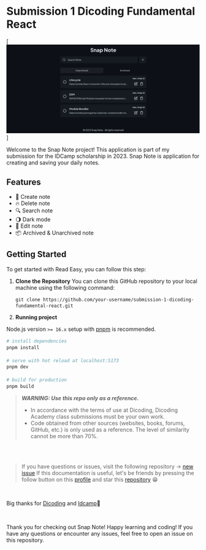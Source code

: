 # Submission 1 Dicoding Fundamental React

[![Snap Note Preview](public/snap-note.png)]

Welcome to the Snap Note project! This application is part of my submission for the IDCamp scholarship in 2023. Snap Note is application for creating and saving your daily notes.

## Features

- 📘️ Create note
- 🔥️ Delete note
- 🔍️ Search note
- 🌖️ Dark mode
- 📝️ Edit note
- 📦 Archived & Unarchived note

## Getting Started

To get started with Read Easy, you can follow this step:

1. **Clone the Repository** You can clone this GitHub repository to your local machine using the following command:

   ```shell
   git clone https://github.com/your-username/submission-1-dicoding-fundamental-react.git
   ```

2. **Running project**

Node.js version `>= 16.x` setup with [pnpm](https://pnpm.io/) is recommended.

```bash
# install dependencies
pnpm install

# serve with hot reload at localhost:5173
pnpm dev

# build for production
pnpm build
```

> **_WARNING: Use this repo only as a reference._**
>
> - In accordance with the terms of use at Dicoding, Dicoding Academy class submissions must be your own work.
> - Code obtained from other sources (websites, books, forums, GitHub, etc.) is only used as a reference. The level of similarity cannot be more than 70%.

<br clear="both">
<br clear="both">

> If you have questions or issues, visit the following repository -> [new issue](https://github.com/rolandowebdev/submission-1-dicoding-fundamental-react/issues/new)
> If this documentation is useful, let's be friends by pressing the follow button on this [profile](https://github.com/rolandowebdev) and star this [repository](https://github.com/rolandowebdev/submission-1-dicoding-fundamental-react.git) 😁️

<br clear="both">

Big thanks for [Dicoding](https://www.dicoding.com/) and [Idcamp](https://idcamp.ioh.co.id/)🙌️

<br clear="both">

Thank you for checking out Snap Note! Happy learning and coding! If you have any questions or encounter any issues, feel free to open an issue on this repository.
